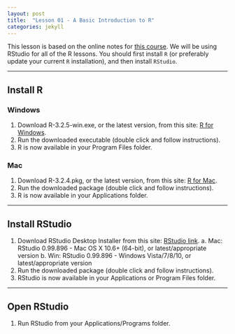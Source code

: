 ```yaml
---
layout: post
title:  "Lesson 01 - A Basic Introduction to R"
categories: jekyll 
---
```


This lesson is based on the online notes for [this course][r-intro-kbroman].  We will be using RStudio for all of the R lessons.  You should first install ```R``` (or preferably update your current ```R``` installation), and then install ```RStudio```.

  

---

## Install R

### Windows

1. Download R-3.2.5-win.exe, or the latest version, from this site: [R for Windows][r-for-windows].
2. Run the downloaded executable (double click and follow instructions).
3. R is now available in your Program Files folder.

### Mac

1. Download R-3.2.4.pkg, or the latest version, from this site: [R for Mac][r-for-mac].
2. Run the downloaded package (double click and follow instructions).
3. R is now available in your Applications folder.


  

---

## Install RStudio

1. Download RStudio Desktop Installer from this site: [RStudio link][r-studio].
a. Mac: RStudio 0.99.896 - Mac OS X 10.6+ (64-bit), or latest/appropriate version
b. Win: RStudio 0.99.896 - Windows Vista/7/8/10, or latest/appropriate version
2. Run the downloaded package (double click and follow instructions).
3. RStudio is now available in your Applications or Program Files folder.


  

---

## Open RStudio

1. Run RStudio from your Applications/Programs folder.



[r-intro-kbroman]: https://www.biostat.wisc.edu/~kbroman/Rintro/Rmac.html
[r-for-windows]: http://cran.us.r-project.org/bin/windows/base/
[r-for-mac]: http://cran.us.r-project.org/bin/macosx/ 
[r-studio]: https://www.rstudio.com/products/rstudio/download/
